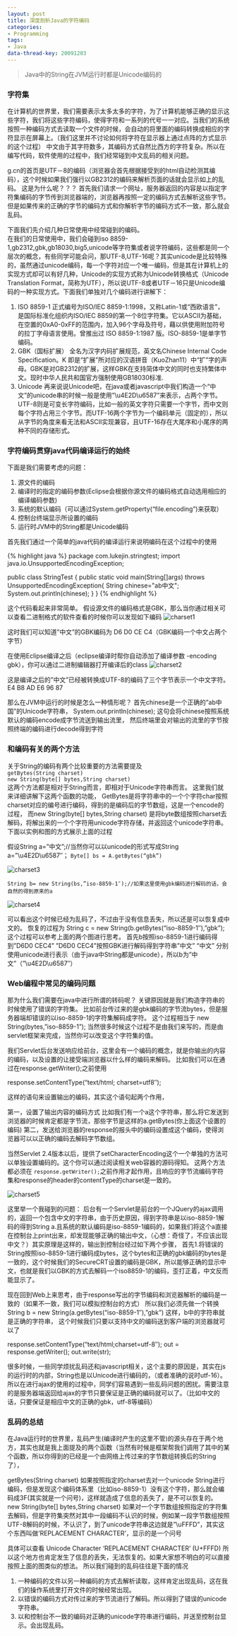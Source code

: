 ```yaml
---
layout: post
title: 深度剖析Java的字符编码
categories:
- Programming
tags:
- Java
data-thread-key: 20091203
---
```


> Java中的String在JVM运行时都是Unicode编码的

### 字符集

在计算机的世界里，我们需要表示太多太多的字符，为了计算机能够正确的显示这些字符，我们将这些字符编码，使得字符和一系列的代号一一对应。当我们的系统按照一种编码方式去读取一个文件的时候，会自动的将里面的编码转换成相应的字符显示在屏幕上。（我们这里并不讨论如何将字符在显示器上通过点阵的方式显示的这个过程）
中文由于其字符数多，其编码方式自然比西方的字符复杂。所以在编写代码，软件使用的过程中，我们经常碰到中文乱码的相关问题。
  
g.cn的首页是UTF－8的编码（浏览器会首先根据接受到的html自动检测其编码），这个时候如果我们强行以GB2312的编码来解析页面的话就会显示如上的乱码。
这是为什么呢？？？
首先我们请求一个网址，服务器返回的内容是以指定字符集编码的字节传到浏览器端的，浏览器再按照一定的编码方式去解析这些字节。但是如果传来的正确的字节的编码方式和你解析字节的编码方式不一致，那么就会乱码。  
  
下面我们先介绍几种日常使用中经常碰到的编码。  
在我们的日常使用中，我们会碰到iso 8859-1,gb2312,gbk,gb18030,big5,unicode等字符集或者说字符编码，这些都是同一个层次的概念，有些同学可能会问，那UTF-8,UTF-16呢？其实unicode是比较特殊的，虽然通过unicode编码，每一个字符对应一个唯一编码，但是其在计算机上的实现方式却可以有好几种，Unicode的实现方式称为Unicode转换格式（Unicode Translation Format，简称为UTF），所以说UTF-8或者UTF－16只是Unicode编码的一种实现方式。下面我们单独对几个编码进行讲解下：

1. ISO 8859-1
正式编号为ISO/IEC 8859-1:1998，又称Latin-1或“西欧语言”，是国际标准化组织内ISO/IEC 8859的第一个8位字符集。它以ASCII为基础，在空置的0xA0-0xFF的范围内，加入96个字母及符号，藉以供使用附加符号的拉丁字母语言使用。曾推出过 ISO 8859-1:1987 版。ISO-8859-1是单字节编码。
2. GBK（国标扩展）
全名为汉字内码扩展规范，英文名Chinese Internal Code Specification。K 即是“扩展”所对应的汉语拼音（KuoZhan11）中“扩”字的声母。GBK是对GB2312的扩展，这样GBK在支持简体中文的同时也支持繁体中文。现时中华人民共和国官方强制使用GB18030标准.
3. Unicode
再来说说Unicode吧，在java或者javascript中我们构造一个“中文”的unicode串的时候一般是使用”\u4E2D\u6587”来表示，占两个字节。UTF-8则是可变长字符编码，比如一般的英文字符只需要一个字节，而中文则每个字符占用三个字节。而UTF-16两个字节为一个编码单元（固定的），所以从字节的角度来看无法和ASCII实现兼容，且UTF-16存在大尾序和小尾序的两种不同的存储形式。

### 字符编码贯穿java代码编译运行的始终

下面是我们需要考虑的问题：

1. 源文件的编码
2. 编译时的指定的编码参数(Eclipse会根据你源文件的编码格式自动选用相应的编译编码参数)
3. 系统的默认编码（可以通过System.getProperty(“file.encoding”)来获取）
4. 控制台终端显示所设置的编码
5. 运行时JVM中的String都是Unicode编码

首先我们通过一个简单的java代码的编译运行来说明编码在这个过程中的使用

{% highlight java %}
package com.lukejin.stringtest;
import java.io.UnsupportedEncodingException;

public class StringTest {
	public static void main(String[]args) throws UnsupportedEncodingException{
		String chinese="ab中文";
		System.out.println(chinese);
	}
}
{% endhighlight %}

这个代码看起来非常简单。
假设源文件的编码格式是GBK，那么当你通过相关可以查看二进制格式的软件查看的时候你可以发现如下编码
![charset1](http://farm8.staticflickr.com/7050/6929714018_7d6ceeb92b_z_d.jpg)

这时我们可以知道”中文”的GBK编码为 D6 D0 CE C4（GBK编码一个中文占两个字节）

在使用Eclipse编译之后（eclipse编译时帮你自动添加了编译参数 -encoding gbk），你可以通过二进制编辑器打开编译后的class
![charset2](http://farm8.staticflickr.com/7276/7075789639_55c644e516_z_d.jpg)

这是编译之后的”中文”已经被转换成UTF-8的编码了三个字节表示一个中文字符。
E4 B8 AD E6 96 87

那么在JVM中运行的时候是怎么一种情形呢？
首先chinese是一个正确的”ab中国”的Unicode字符串，
System.out.println(chinese);
这句会将chinese按照系统默认的编码encode成字节流送到输出流里，
然后终端里会对输出的流里的字节按照终端的编码进行decode得到字符

### 和编码有关的两个方法

关于String的编码有两个比较重要的方法需要提及  
`getBytes(String charset)`  
`new String(byte[] bytes,String charset)`  
这两个方法都是相对于String而言，即相对于Unicode字符串而言。
这里我们就来详细讲解下这两个函数的功能，
GetBytes是将字符串中的一个个字符char按照charset对应的编号进行编码，得到的是编码后的字节数组，这是一个encode的过程，
而new String(byte[] bytes,String charset) 是将byte数组按照charset去解码，将解出来的一个个字符用unicode字符存储，并返回这个unicode字符串。
下面以实例和图的方式展示上面的过程  

假设String a=”中文”;//当然你可以以unicode的形式写成String a=”\u4E2D\u6587″；
`Byte[] bs = A.getBytes(“gbk”)`

![charset3](http://farm8.staticflickr.com/7231/7075790277_a89bc6c191_b_d.jpg)

`String b= new String(bs,”iso-8859-1″);//如果这里使用gbk编码进行解码的话，会自然的得到原来的a`


![charset4](http://farm6.staticflickr.com/5040/6929715570_b853f37462_b_d.jpg)

可以看出这个时候已经为乱码了，不过由于没有信息丢失，所以还是可以恢复成中文的。
恢复的过程为 String c = new String(b.getBytes(“iso-8859-1″),”gbk”);
这个过程可以参考上面的两个图进行思考。
首先b按照iso-8859-1进行编码得到”D6D0 CEC4”
”D6D0 CEC4”按照GBK进行解码得到字符串”中文”
“中文” 分别使用unicode进行表示（由于java中String都是unicode），所以b为”中文”（”\u4E2D\u6587″）

### Web编程中常见的编码问题


那为什么我们需要在java中进行所谓的转码呢？
关键原因就是我们构造字符串的时候使用了错误的字符集。
比如前台传过来的是gbk编码的字节流bytes，但是服务器端却错误的以iso-8859-1的字符集解码成字符。
这个过程相当于 new String(bytes,”iso-8859-1”);
当然很多时候这个过程不是由我们来写的，而是由servlet框架来完成，当然你可以改变这个字符集的值。

我们Servlet后台发送响应给前台，这里会有一个编码的概念，就是你输出的内容的编码，以及设置的让接受端浏览器以什么样的编码来解码。
比如我们可以在通过在response.getWriter();之前使用

response.setContentType(“text/html; charset=utf8″);

这样的语句来设置输出的编码，其实这个语句起两个作用，

第一，设置了输出内容的编码方式 比如我们有一个a这个字符串，那么将它发送到浏览器的时候肯定都是字节流，那些字节是这样的a.getBytes(你上面这个设置的编码)
第二，发送给浏览器的response的报头中的编码设置成这个编码，使得浏览器可以以正确的编码去解码字节数组。

当然Servlet 2.4版本以后，提供了setCharacterEncoding这个一个单独的方法可以单独设置编码的。这个你可以通过阅读相关web容器的源码得知。
这两个方法都必须在 `response.getWriter();`之前作用才起作用，且响应的字节流编码字符集和response的header的contentType的charset是一致的。

![charset5](http://farm8.staticflickr.com/7093/6929715704_7a88fb0dae_d.jpg)

这里举一个我碰到的问题：
后台有一个Servlet是前台的一个JQuery的ajax调用的，返回一个包含中文的字符串，由于历史原因，得到字符串是以iso-8859-1解码的得到String a.且系统的默认编码是iso-8859-1编码的，如果我们将这个a直接在控制台上print出来，却发现能够正确的输出中文，（心想：奇怪了，不应该出现中文？）其实原理是这样的，输出到控制台经过如下两个步骤，
首先1.将错误的String按照iso-8859-1进行编码成bytes，这个bytes和正确的gbk编码的bytes是一致的，这个时候我们的SecureCRT设置的编码是GBK，所以能够正确的显示中文，也就是我们以GBK的方式去解码一个iso8859-1的编码，歪打正着，中文反而能显示了。

现在回到Web上来思考，由于response写出的字节编码和浏览器解析的编码是一致的（如果不一致，我们可以模拟控制台的方式）
所以我们必须先做一个转换 String b = new String(a.getBytes(“iso-8859-1″),”gbk”) 这样，b中的字符串就是正确的字符串，
这个时候我们只要以支持中文的编码送到客户端的浏览器就可以了

response.setContentType(“text/html;charset=utf-8″);
out = response.getWriter();
out.write(str);

很多时候，一些同学烦扰乱码还和javascript相关，这个主要的原因是，其实在js的运行时的内部，String也是以Unicode进行编码的，（或者准确的说时utf-16）。
所以在进行ajax的使用的过程中，同学们容易遇到一些乱码问题的困扰。需要注意的是服务器端返回给ajax的字节只要保证是正确的编码就可以了。（比如中文的话，只要保证是相应中文的正确的gbk，utf-8等编码）

### 乱码的总结

在Java运行时的世界里，乱码产生(编译时产生的这里不管)的源头存在于两个地方，其实也就是我上面提及的两个函数（当然有时候是框架帮我们调用了其中的某个函数，所以你得到的已经是一个由网络上传过来的字节数组转换后的String了），

getBytes(String charset) 如果按照指定的charset去对一个unicode String进行编码，但是发现这个编码体系里（比如iso-8859-1）没有这个字符，那么就会编码成3F(其实就是一个问号)，这样就造成了信息的丢失了，是不可以恢复的。
new String(byte[] bytes,String charset) 如果对一个字节数组按照指定的字符集去解码，但是字符集突然对其中一段编码不认识的时候，例如某一段字节数组按照UTF-8解码的时候，不认识了，到了unicode字符串这边就是”\uFFFD”，其实这个东西叫做’REPLACEMENT CHARACTER’，显示的是一个问号

具体可以查看
Unicode Character ‘REPLACEMENT CHARACTER’ (U+FFFD)
所以这个地方也肯定发生了信息的丢失，无法恢复的。如果大家想不明白的可以直接按照上面的图类似的想法。
所以我们碰到的乱码往往是下面的情况

1. 一种编码的文件以另一种编码的方式去解析读取，这样肯定出现乱码，这在我们的操作系统里打开文件的时候经常出现。
2. 以错误的编码方式对传过来的字节流进行了解码。所以得到了错误的unicode字符串。
3. 以和控制台不一致的编码对正确的unicode字符串进行编码，并送至控制台显示。会出现乱码。





